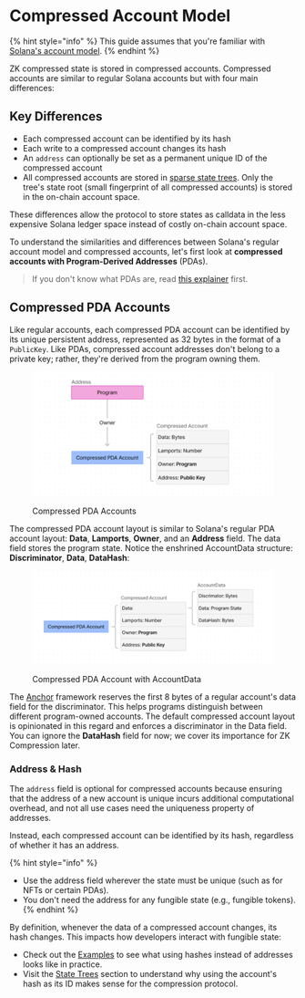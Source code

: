 # Compressed Account Model

{% hint style="info" %}
This guide assumes that you're familiar with [Solana's account model](https://solana.com/docs/core/accounts).
{% endhint %}

ZK compressed state is stored in compressed accounts. Compressed accounts are similar to regular Solana accounts but with four main differences:

## Key Differences

* Each compressed account can be identified by its hash
* Each write to a compressed account changes its hash
* An `address` can optionally be set as a permanent unique ID of the compressed account
* All compressed accounts are stored in [sparse state trees](state-trees.md). Only the tree's state root (small fingerprint of all compressed accounts) is stored in the on-chain account space.

These differences allow the protocol to store states as calldata in the less expensive Solana ledger space instead of costly on-chain account space.

To understand the similarities and differences between Solana's regular account model and compressed accounts, let's first look at **compressed accounts with Program-Derived Addresses** (PDAs).

> If you don't know what PDAs are, read [this explainer](https://solana.com/docs/core/pda) first.

## Compressed PDA Accounts

Like regular accounts, each compressed PDA account can be identified by its unique persistent address, represented as 32 bytes in the format of a `PublicKey`. Like PDAs, compressed account addresses don't belong to a private key; rather, they're derived from the program owning them.

<figure><img src="../../.gitbook/assets/image.png" alt="" width="563"><figcaption><p>Compressed PDA Accounts</p></figcaption></figure>

The compressed PDA account layout is similar to Solana's regular PDA account layout: **Data**, **Lamports**, **Owner**, and an **Address** field. The data field stores the program state. Notice the enshrined AccountData structure: **Discriminator**, **Data**, **DataHash**:

<figure><img src="../../.gitbook/assets/image (2).png" alt="" width="563"><figcaption><p>Compressed PDA Account with AccountData</p></figcaption></figure>

The [Anchor](https://www.anchor-lang.com/) framework reserves the first 8 bytes of a regular account's data field for the discriminator. This helps programs distinguish between different program-owned accounts. The default compressed account layout is opinionated in this regard and enforces a discriminator in the Data field. You can ignore the **DataHash** field for now; we cover its importance for ZK Compression later.

### Address & Hash

The `address` field is optional for compressed accounts because ensuring that the address of a new account is unique incurs additional computational overhead, and not all use cases need the uniqueness property of addresses.

Instead, each compressed account can be identified by its hash, regardless of whether it has an address.

{% hint style="info" %}
* Use the address field wherever the state must be unique (such as for NFTs or certain PDAs).&#x20;
* You don't need the address for any fungible state (e.g., fungible tokens).
{% endhint %}

By definition, whenever the data of a compressed account changes, its hash changes. This impacts how developers interact with fungible state:

* Check out the [Examples](../../introduction/intro-to-development.md#build-by-example) to see what using hashes instead of addresses looks like in practice.
* Visit the [State Trees](state-trees.md) section to understand why using the account's hash as its ID makes sense for the compression protocol.

